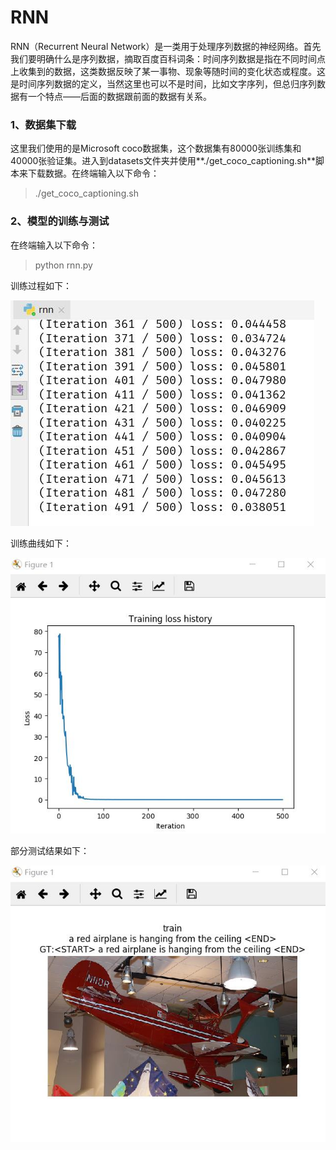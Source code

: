 # RNN

RNN（Recurrent Neural Network）是一类用于处理序列数据的神经网络。首先我们要明确什么是序列数据，摘取百度百科词条：时间序列数据是指在不同时间点上收集到的数据，这类数据反映了某一事物、现象等随时间的变化状态或程度。这是时间序列数据的定义，当然这里也可以不是时间，比如文字序列，但总归序列数据有一个特点——后面的数据跟前面的数据有关系。

### 1、**数据集下载**

这里我们使用的是Microsoft coco数据集，这个数据集有80000张训练集和40000张验证集。进入到datasets文件夹并使用**./get_coco_captioning.sh**脚本来下载数据。在终端输入以下命令：

> ./get_coco_captioning.sh

### 2、**模型的训练与测试**

在终端输入以下命令：

> python rnn.py

训练过程如下：

![img1](./image/20200108113751.jpg)

 训练曲线如下：

![img1](./image/20200108113745.jpg)

部分测试结果如下：

![img1](./image/20200108113717.jpg)